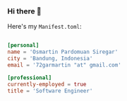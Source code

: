 ### Hi there 👋

Here's my `Manifest.toml`:

```toml

[personal]
name = 'Osmartin Pardomuan Siregar'
city = 'Bandung, Indonesia'
email = '72garmartin "at" gmail.com'

[professional]
currently-employed = true
title = 'Software Engineer'
```

<!--
**martin72gar/martin72gar** is a ✨ _special_ ✨ repository because its `README.md` (this file) appears on your GitHub profile.

Here are some ideas to get you started:

- 🔭 I’m currently working on ...
- 🌱 I’m currently learning ...
- 👯 I’m looking to collaborate on ...
- 🤔 I’m looking for help with ...
- 💬 Ask me about ...
- 📫 How to reach me: ...
- 😄 Pronouns: ...
- ⚡ Fun fact: ...
-->
